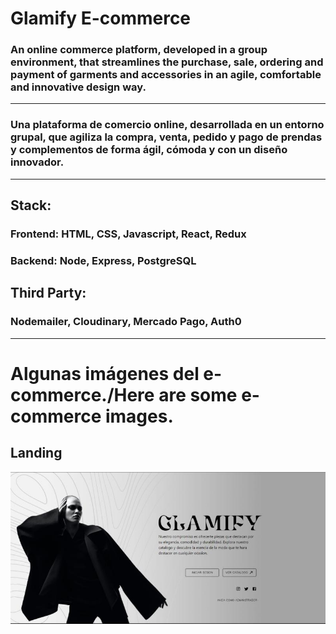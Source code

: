 <h1>Glamify E-commerce</h1>
<h3>An online commerce platform, developed in a group environment, that streamlines the purchase, sale, ordering and payment of garments and accessories in an agile, comfortable and innovative design way.</h3>
<hr />
<h3>Una plataforma de comercio online, desarrollada en un entorno grupal, que agiliza la compra, venta, pedido y pago de prendas y complementos de forma ágil, cómoda y con un diseño innovador.</h3>
<hr />
<h2>Stack:</h4>
<h3>Frontend: HTML, CSS, Javascript, React, Redux</h3>
<h3>Backend: Node, Express, PostgreSQL</h3>
<h2>Third Party:</h2>
<h3>Nodemailer, Cloudinary, Mercado Pago, Auth0</h3>
<hr />
<h1>Algunas imágenes del e-commerce./Here are some e-commerce images.</h1>

<h2>Landing</h2>
<img src="./mock-ups/landing.jpeg" alt="" />
